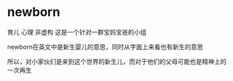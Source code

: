 # newborn
育儿 心理 非虚构 
这是一个针对一群宝妈宝爸的小组  

newborn在英文中是新生婴儿的意思，同时从字面上来看也有新生的意思  

所以，对小家伙们是来到这个世界的新生儿，而对于他们的父母可能也是精神上的一次再生
